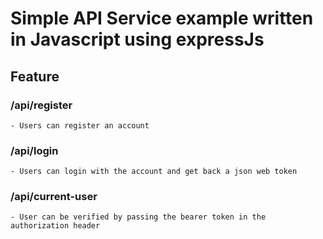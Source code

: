 # Simple API Service example written in Javascript using expressJs

## Feature
  ### /api/register
    - Users can register an account

  ### /api/login
    - Users can login with the account and get back a json web token

  ### /api/current-user
    - User can be verified by passing the bearer token in the authorization header
